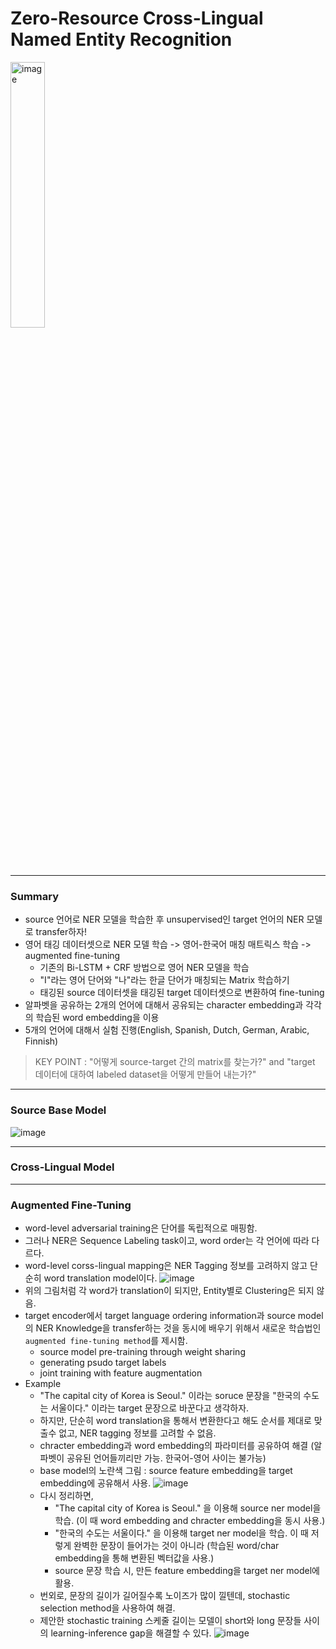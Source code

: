 # Zero-Resource Cross-Lingual Named Entity Recognition

<img width="33%" alt="image" src="https://user-images.githubusercontent.com/41967014/172783205-663af5e1-53b9-4584-8dcb-33a9d5e1d32b.png">

*******
### Summary
- source 언어로 NER 모델을 학습한 후 unsupervised인 target 언어의 NER 모델로 transfer하자!
- 영어 태깅 데이터셋으로 NER 모델 학습 -> 영어-한국어 매칭 매트릭스 학습 -> augmented fine-tuning
  - 기존의 Bi-LSTM + CRF 방법으로 영어 NER 모델을 학습
  - "I"라는 영어 단어와 "나"라는 한글 단어가 매칭되는 Matrix 학습하기
  - 태깅된 source 데이터셋을 태깅된 target 데이터셋으로 변환하여 fine-tuning
- 알파벳을 공유하는 2개의 언어에 대해서 공유되는 character embedding과 각각의 학습된 word embedding을 이용
- 5개의 언어에 대해서 실험 진행(English, Spanish, Dutch, German, Arabic, Finnish)
> KEY POINT : "어떻게 source-target 간의 matrix를 찾는가?" and "target 데이터에 대하여 labeled dataset을 어떻게 만들어 내는가?"

*******
### Source Base Model
![image](https://user-images.githubusercontent.com/41967014/172803378-0d33c383-78d2-4423-a45d-c09461de3980.png)

*******
### Cross-Lingual Model

*******
### Augmented Fine-Tuning
- word-level adversarial training은 단어를 독립적으로 매핑함.
- 그러나 NER은 Sequence Labeling task이고, word order는 각 언어에 따라 다르다.
- word-level corss-lingual mapping은 NER Tagging 정보를 고려하지 않고 단순히 word translation model이다.
![image](https://user-images.githubusercontent.com/41967014/172858632-e191a3ec-e70d-40ab-b8ac-6f688f824f59.png)
- 위의 그림처럼 각 word가 translation이 되지만, Entity별로 Clustering은 되지 않음.
- target encoder에서 target language ordering information과 source model의 NER Knowledge을 transfer하는 것을 동시에 배우기 위해서 새로운 학습법인 `augmented fine-tuning method`를 제시함.
  - source model pre-training through weight sharing
  - generating psudo target labels
  - joint training with feature augmentation
- Example
  - "The capital city of Korea<LOC> is Seoul<LOC>." 이라는 soruce 문장을 "한국<LOC>의 수도는 서울<LOC>이다." 이라는 target 문장으로 바꾼다고 생각하자.
  - 하지만, 단순히 word translation을 통해서 변환한다고 해도 순서를 제대로 맞출수 없고, NER tagging 정보를 고려할 수 없음.
  - chracter embedding과 word embedding의 파라미터를 공유하여 해결 (알파벳이 공유된 언어들끼리만 가능. 한국어-영어 사이는 불가능)
  - base model의 노란색 그림 : source feature embedding을 target embedding에 공유해서 사용.
![image](https://user-images.githubusercontent.com/41967014/172868150-f626e96c-c9ab-4188-9df1-7002061dde7f.png)
  - 다시 정리하면,
     - "The capital city of Korea<LOC> is Seoul<LOC>." 을 이용해 source ner model을 학습. (이 때 word embedding and chracter embedding을 동시 사용.)
     - "한국<LOC>의 수도는 서울<LOC>이다." 을 이용해 target ner model을 학습. 이 때 저렇게 완벽한 문장이 들어가는 것이 아니라 (학습된 word/char embedding을 통해 변환된 벡터값을 사용.)
     - source 문장 학습 시, 만든 feature embedding을 target ner model에 활용.
  - 번외로, 문장의 길이가 길어질수록 노이즈가 많이 낄텐데, stochastic selection method을 사용하여 해결.
  - 제안한 stochastic training 스케줄 길이는 모델이 short와 long 문장들 사이의 learning-inference gap을 해결할 수 있다.
![image](https://user-images.githubusercontent.com/41967014/172869923-0d75b921-e36a-4360-be6c-5a5e332d4d94.png)

  

